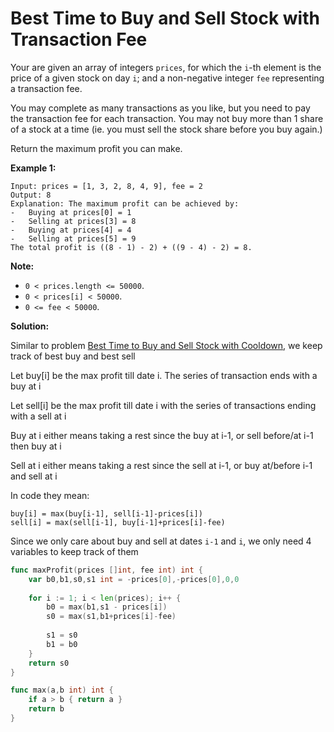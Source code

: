 # Best Time to Buy and Sell Stock with Transaction Fee
Your are given an array of integers  `prices`, for which the  `i`-th element is the price of a given stock on day  `i`; and a non-negative integer  `fee`  representing a transaction fee.

You may complete as many transactions as you like, but you need to pay the transaction fee for each transaction. You may not buy more than 1 share of a stock at a time (ie. you must sell the stock share before you buy again.)

Return the maximum profit you can make.

**Example 1:**  

	Input: prices = [1, 3, 2, 8, 4, 9], fee = 2
	Output: 8
	Explanation: The maximum profit can be achieved by:
	-   Buying at prices[0] = 1
	-   Selling at prices[3] = 8
	-   Buying at prices[4] = 4
	-   Selling at prices[5] = 9
	The total profit is ((8 - 1) - 2) + ((9 - 4) - 2) = 8.

**Note:**

-   `0 < prices.length <= 50000`.
-   `0 < prices[i] < 50000`.
-   `0 <= fee < 50000`.

**Solution:**

Similar to problem [Best Time to Buy and Sell Stock with Cooldown](https://leetcode.com/problems/best-time-to-buy-and-sell-stock-with-cooldown/), we keep track of best buy and best sell

Let buy[i] be the max profit till date i. The series of transaction ends with a buy at i

Let sell[i] be the max profit till date i with the series of transactions ending with a sell at i

Buy at i either means taking a rest since the buy at i-1, or sell before/at i-1 then buy at i

Sell at i either means taking a rest since the sell at i-1, or buy at/before i-1 and sell at i

In code they mean:

	buy[i] = max(buy[i-1], sell[i-1]-prices[i])
	sell[i] = max(sell[i-1], buy[i-1]+prices[i]-fee)

Since we only care about buy and sell at dates `i-1` and `i`, we only need 4 variables to keep track of them

```go
func maxProfit(prices []int, fee int) int {
    var b0,b1,s0,s1 int = -prices[0],-prices[0],0,0
    
    for i := 1; i < len(prices); i++ {
        b0 = max(b1,s1 - prices[i])
        s0 = max(s1,b1+prices[i]-fee)
        
        s1 = s0
        b1 = b0
    }
    return s0
}

func max(a,b int) int {
    if a > b { return a }
    return b
}
```